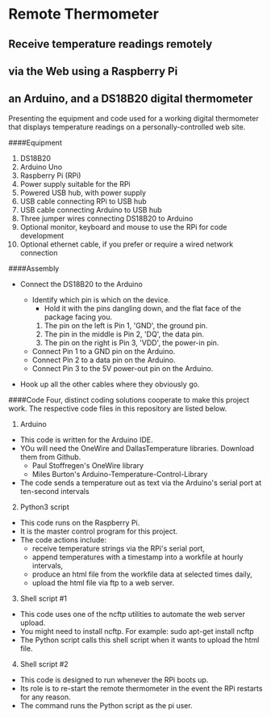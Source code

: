 # Remote Thermometer
## Receive temperature readings remotely
## via the Web using a Raspberry Pi
## an Arduino, and a DS18B20 digital thermometer
Presenting the equipment and code used for a working digital thermometer that displays temperature readings on a personally-controlled web site.

####Equipment
1. DS18B20
1. Arduino Uno
1. Raspberry Pi (RPi)
1. Power supply suitable for the RPi
1. Powered USB hub, with power supply
1. USB cable connecting RPi to USB hub
1. USB cable connecting Arduino to USB hub
1. Three jumper wires connecting DS18B20 to Arduino
1. Optional monitor, keyboard and mouse to use the RPi for code development
1. Optional ethernet cable, if you prefer or require a wired network connection

####Assembly
* Connect the DS18B20 to the Arduino
  * Identify which pin is which on the device.
     * Hold it with the pins dangling down, and the flat face of the package facing you.
     1. The pin on the left is Pin 1, 'GND', the ground pin.
     2. The pin in the middle is Pin 2, 'DQ', the data pin.
     3. The pin on the right is Pin 3, 'VDD', the power-in pin.
  * Connect Pin 1 to a GND pin on the Arduino.
  * Connect Pin 2 to a data pin on the Arduino.
  * Connect Pin 3 to the 5V power-out pin on the Arduino.
  
* Hook up all the other cables where they obviously go.

####Code
Four, distinct coding solutions cooperate to make this project work. The respective code files in this repository are listed below.
1. Arduino
  * This code is written for the Arduino IDE.
  * YOu will need the OneWire and DallasTemperature libraries. Download them from Github.
    * Paul Stoffregen's OneWire library
    * Miles Burton's Arduino-Temperature-Control-Library
  * The code sends a temperature out as text via the Arduino's serial port at ten-second intervals
  
2. Python3 script
  * This code runs on the Raspberry Pi.
  * It is the master control program for this project.
  * The code actions include:
    * receive temperature strings via the RPi's serial port,
    * append temperatures with a timestamp into a workfile at hourly intervals,
    * produce an html file from the workfile data at selected times daily,
    * upload the html file via ftp to a web server.
    
3. Shell script #1
  * This code uses one of the ncftp utilities to automate the web server upload.
  * You might need to install ncftp.  For example: sudo apt-get install ncftp
  * The Python script calls this shell script when it wants to upload the html file.
  
4. Shell script #2
  * This code is designed to run whenever the RPi boots up.
  * Its role is to re-start the remote thermometer in the event the RPi restarts for any reason.
  * The command runs the Python script as the pi user.
  
